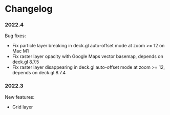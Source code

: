 # Changelog

### 2022.4

Bug fixes:

* Fix particle layer breaking in deck.gl auto-offset mode at zoom >= 12 on Mac M1
* Fix raster layer opacity with Google Maps vector basemap, depends on deck.gl 8.7.5
* Fix raster layer disappearing in deck.gl auto-offset mode at zoom >= 12, depends on deck.gl 8.7.4

### 2022.3

New features:

* Grid layer
